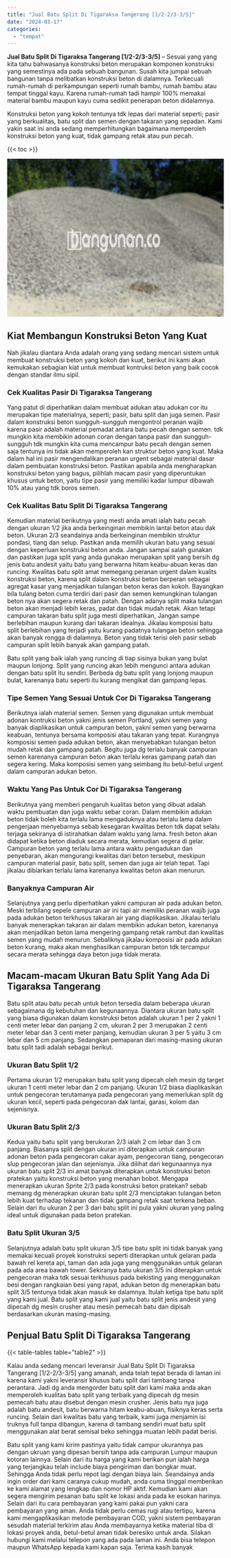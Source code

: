 ```yaml
---
title: "Jual Batu Split Di Tigaraksa Tangerang [1/2-2/3-3/5]"
date: "2024-03-17"
categories: 
  - "tempat"
---
```


**Jual Batu Split Di Tigaraksa Tangerang \[1/2-2/3-3/5\]** – Sesuai yang yang kita tahu bahwasanya konstruksi beton merupakan komponen konstruksi yang semestinya ada pada sebuah bangunan. Susah kita jumpai sebuah bangunan tanpa melibatkan konstruksi beton di dalamnya. Terkecuali rumah-rumah di perkampungan seperti rumah bambu, rumah bambu atau tempat tinggal kayu. Karena rumah-rumah tadi hampir 100% memakai material bambu maupun kayu cuma sedikit penerapan beton didalamnya.

Konstruksi beton yang kokoh tentunya tdk lepas dari material seperti; pasir yang berkualitas, batu split dan semen dengan takaran yang sepadan. Kami yakin saat ini anda sedang memperhitungkan bagaimana memperoleh konstruksi beton yang kuat, tidak gampang retak atau pun pecah.

{{< toc >}}

![Jual Batu Split Di Tigaraksa Tangerang [1/2-2/3-3/5]](/images/jual-batu-split-03.png)

## Kiat Membangun Konstruksi Beton Yang Kuat

Nah jikalau diantara Anda adalah orang yang sedang mencari sistem untuk membuat konstruksi beton yang kokoh dan kuat, berikut ini kami akan kemukakan sebagian kiat untuk membuat kontruksi beton yang baik cocok dengan standar ilmu sipil.

### Cek Kualitas Pasir Di Tigaraksa Tangerang

Yang patut di diperhatikan dalam membuat adukan atau adukan cor itu merupakan tipe materialnya, seperti; pasir, batu split dan juga semen. Pasir dalam konstruksi beton sungguh-sungguh mengontrol peranan wajib karena pasir adalah material pemadat antara batu pecah dengan semen. tdk mungkin kita membikin adonan coran dengan tanpa pasir dan sungguh-sungguh tdk mungkin kita cuma mencampur batu pecah dengan semen saja tentunya ini tidak akan memperoleh kan struktur beton yang kuat. Maka dalam hal ini pasir mengendalikan peranan urgent sebagai material dasar dalam pembuatan konstruksi beton. Pastikan apabila anda mengharapkan konstruksi beton yang bagus, pilihlah macam pasir yang diperuntukan khusus untuk beton, yaitu tipe pasir yang memiliki kadar lumpur dibawah 10% atau yang tdk boros semen.

### Cek Kualitas Batu Split Di Tigaraksa Tangerang

Kemudian material berikutnya yang mesti anda amati ialah batu pecah dengan ukuran 1/2 jika anda berkeinginan membikin lantai beton atau dak beton. Ukuran 2/3 seandainya anda berkeinginan membikin struktur pondasi, tiang dan selup. Pastikan anda memilih ukuran batu yang sesuai dengan keperluan konstruksi beton anda. Jangan sampai salah gunakan dan pastikan juga split yang anda gunakan merupakan split yang bersih dg jenis batu andesit yaitu batu yang berwarna hitam keabu-abuan keras dan runcing. Kwalitas batu split amat memegang peranan urgent dalam kualits konstruksi beton, karena split dalam konstruksi beton berperan sebagai agregat kasar yang menjadikan tulangan beton keras dan kokoh. Bayangkan bila tulang beton cuma terdiri dari pasir dan semen kemungkinan tulangan beton nya akan segera retak dan patah. Dengan adanya split maka tulangan beton akan menjadi lebih keras, padat dan tidak mudah retak. Akan tetapi campuran takaran batu split juga mesti diperhatikan, Jangan sampe berlebihan maupun kurang dari takaran idealnya. Jikalau komposisi batu split berlebihan yang terjadi yaitu kurang padatnya tulangan beton sehingga akan banyak rongga di dalamnya. Beton yang tidak terisi oleh pasir sebab campuran split lebih banyak akan gampang patah.

Batu split yang baik ialah yang runcing di tiap sisinya bukan yang bulat maupun lonjong. Split yang runcing akan lebih mengunci antara adukan dengan batu split itu sendiri. Berbeda dg batu split yang lonjong maupun bulat, karenanya batu seperti itu kurang mengikat dan gampang lepas.

### Tipe Semen Yang Sesuai Untuk Cor Di Tigaraksa Tangerang

Berikutnya ialah material semen. Semen yang digunakan untuk membuat adonan kontruksi beton yakni jenis semen Portland, yakni semen yang banyak diaplikasikan untuk campuran beton, yakni semen yang berwarna keabuan, tentunya bersama komposisi atau takaran yang tepat. Kurangnya komposisi semen pada adukan beton, akan menyebabkan tulangan beton mudah retak dan gampang patah. Begitu juga dg terlalu banyak campuran semen karenanya campuran beton akan terlalu keras gampang patah dan segera kering. Maka komposisi semen yang seimbang itu betul-betul urgent dalam campuran adukan beton.

### Waktu Yang Pas Untuk Cor Di Tigaraksa Tangerang

Berikutnya yang memberi pengaruh kualitas beton yang dibuat adalah waktu pembuatan dan juga waktu sebar coran. Dalam membikin adukan beton tidak boleh kita terlalu lama mengaduknya atau terlalu lama dalam pengerjaan menyebarnya sebab kesegaran kwalitas beton tdk dapat selalu terjaga sekiranya di istirahatkan dalam waktu yang lama. fresh beton akan didapat ketika beton diaduk secara merata, kemudian segera di gelar. Campuran beton yang terlalu lama antara waktu pengadukan dan penyebaran, akan mengurangi kwalitas dari beton tersebut, meskipun campuran material pasir, batu split, semen dan juga air telah tepat. Tapi jikalau dibiarkan terlalu lama karenanya kwalitas beton akan menurun.

### Banyaknya Campuran Air

Selanjutnya yang perlu diperhatikan yakni campuran air pada adukan beton. Meski terbilang sepele campuran air ini tapi air memiliki peranan wajib juga pada adukan beton terkhusus takaran air yang diaplikasikan. Jikalau terlalu banyak menerapkan takaran air dalam membikin adukan beton, karenanya akan menjadikan beton lama mengering gampang retak rambut dan kwalitas semen yang mudah menurun. Sebaliknya jikalau komposisi air pada adukan beton kurang, maka akan menghasilkan campuran beton tdk tercampur secara merata sehingga daya beton juga tidak merata.

## Macam-macam Ukuran Batu Split Yang Ada Di Tigaraksa Tangerang

Batu split atau batu pecah untuk beton tersedia dalam beberapa ukuran sebagaimana dg kebutuhan dan kegunaannya. Diantara ukuran batu split yang biasa digunakan dalam konstruksi beton adalah ukuran 1 per 2 yakni 1 centi meter lebar dan panjang 2 cm, ukuran 2 per 3 merupakan 2 centi meter lebar dan 3 centi meter panjang, kemudian ukuran 3 per 5 yaitu 3 cm lebar dan 5 cm panjang. Sedangkan pemaparan dari masing-masing ukuran batu split tadi adalah sebagai berikut.

### Ukuran Batu Split 1/2

Pertama ukuran 1/2 merupakan batu split yang dipecah oleh mesin dg target ukuran 1 centi meter lebar dan 2 cm panjang. Ukuran 1/2 biasa diaplikasikan untuk pengecoran terutamanya pada pengecoran yang memerlukan split dg ukuran kecil, seperti pada pengecoran dak lantai, garasi, kolom dan sejenisnya.

### Ukuran Batu Split 2/3

Kedua yaitu batu split yang berukuran 2/3 ialah 2 cm lebar dan 3 cm panjang. Biasanya split dengan ukuran ini diterapkan untuk campuran adonan beton pada pengecoran cakar ayam, pengecoran tiang, pengecoran slup pengecoran jalan dan sejenisnya. Jika dilihat dari kegunaannya nya ukuran batu split 2/3 ini amat banyak diterapkan untuk konstruksi beton pratekan yaitu konstruksi beton yang menahan bobot. Mengapa menerapkan ukuran Sprite 2/3 pada konstruksi beton pratekan? sebab memang dg menerapkan ukuran batu split 2/3 menciptakan tulangan beton lebih kuat terhadap tekanan dan tidak gampang retak saat terkena beban. Selain dari itu ukuran 2 per 3 dari batu split ini pula yakni ukuran yang paling ideal untuk digunakan pada beton pratekan.

### Batu Split Ukuran 3/5

Selanjutnya adalah batu split ukuran 3/5 tipe batu split ini tidak banyak yang memakai kecuali proyek konstruksi seperti diterapkan untuk gelaran pada bawah rel kereta api, taman dan ada juga yang menggunakan untuk gelaran pada ada area bawah tower. Sekiranya batu ukuran 3/5 ini diterapkan untuk pengecoran maka tdk sesuai terkhusus pada bekisting yang menggunakan besi dengan rangkaian besi yang rapat, adukan beton dg menerapkan batu split 3/5 tentunya tidak akan masuk ke dalamnya. Itulah ketiga tipe batu split yang kami jual. Batu split yang kami jual yaitu batu split jenis andesit yang dipecah dg mesin crusher atau mesin pemecah batu dan dipisah berdasarkan ukuran masing-masing.

## Penjual Batu Split Di Tigaraksa Tangerang

{{< table-tables table="table2" >}}

Kalau anda sedang mencari leveransir Jual Batu Split Di Tigaraksa Tangerang \[1/2-2/3-3/5\] yang amanah, anda telah tepat berada di laman ini karena kami yakni leveransir khusus batu split dari tambang tanpa perantara. Jadi dg anda mengorder batu split dari kami maka anda akan memperoleh kualitas batu split yang terbaik yang dipecah dg mesin pemecah batu atau disebut dengan mesin crusher. Jenis batu nya juga adalah batu andesit, batu berwarna hitam keabu-abuan, fisiknya keras serta runcing. Selain dari kwalitas batu yang terbaik, kami juga menjamin isi truknya full tanpa dibangun, karena di tambang sendiri muat batu split menggunakan alat berat semisal beko sehingga muatan lebih padat berisi.

Batu split yang kami kirim pastinya yaitu tidak campur ukurannya pas dengan ukruan yang dipesan bersih tanpa ada campuran Lumpur maupun kotoran lainnya. Selain dari itu harga yang kami berikan pun ialah harga yang terjangkau telah include biaya pengiriman dan bongkar muat. Sehingga Anda tidak perlu repot lagi dengan biaya lain. Seandainya anda ingin order dari kami caranya cukup mudah, anda cuma tinggal memberikan ke kami alamat yang lengkap dan nomor HP aktif. Kemudian kami akan segera mengirim pesanan batu split ke lokasi anda pada ke esokan harinya. Selain dari itu cara pembayaran yang kami pakai pun yakni cara pembayaran yang aman. Anda tidak perlu cemas rugi atau tertipu, karena kami mengaplikasikan metode pembayaran COD, yakni sistem pembayaran sesudah material terkirim atau Anda membayarnya ketika material tiba di lokasi proyek anda, betul-betul aman tidak beresiko untuk anda. Silakan hubungi kami melalui telepon yang ada pada laman ini. Anda bisa telepon maupun WhatsApp kepada kami kapan saja. Terima kasih banyak
